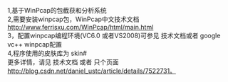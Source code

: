1,基于WinPcap的包截获和分析系统                                                                                          
2,需要安装winpcap包，WinPcap中文技术文档 http://www.ferrisxu.com/WinPcap/html/main.html                                   
3，配置winpcap编程环境(VC6.0 或者VS2008)可参见 技术文档或者 google vc++ winpcap配置                                       
4,程序使用的皮肤库为 skin#                                                                                                 
更多详情，请见 技术文档 或者 只个页面 http://blog.csdn.net/daniel_ustc/article/details/7522731。


